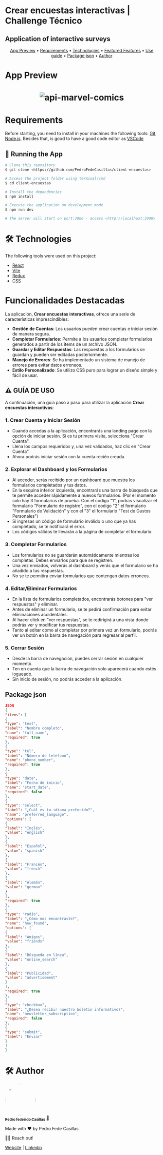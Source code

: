 # **Crear encuestas interactivas** | Challenge Técnico 

## Application of interactive surveys

<p align="center">
 <a href="#demo">App Preview</a> •
 <a href="#requirements">Requirements</a> •
 <a href="#technologies">Technologies</a> •
 <a href="#features">Featured Features</a> •
 <a href="#guia">Use guide</a> •
 <!-- <a href="#instrucciones">Instructions</a> • -->
 <a href="#json">Package json</a> •
 <a href="#author">Author</a>
</p>

<h1 id="demo">App Preview</h1>

<h1 align="center">
  <img alt="api-marvel-comics" title="#ApiMarvelComics" src="./src/assets/demo-encuestas.jpeg" />
</h1>

<h1 id="requirements">Requirements</h1>

Before starting, you need to install in your machines the following tools:
[Git](https://git-scm.com), [Node.js](https://nodejs.org/en/).
Besides that, is good to have a good code editor as [VSCode](https://code.visualstudio.com/)

## 🎲 Running the App

```bash
# Clone this repository
$ git clone <https://github.com/PedroFedeCasillas/client-encuestas>

# Access the project folder using terminal/cmd
$ cd client-encuestas

# Install the dependencies
$ npm install

# Execute the application on development mode
$ npm run dev

# The server will start on port:3000 - access <http://localhost:3000>
```

<h1 id="technologies">🛠 Technologies</h1>

The following tools were used on this project:

- [React](https://pt-br.reactjs.org/)
- [Vite](https://vitejs.dev/)
- [Redux](https://redux.js.org/)
- [CSS](https://developer.mozilla.org/es/docs/Web/CSS)

<h1 id="features">Funcionalidades Destacadas</h1>

La aplicación, **Crear encuestas interactivas**, ofrece una serie de características imprescindibles:

- **Gestión de Cuentas**: Los usuarios pueden crear cuentas e iniciar sesión de manera segura.
- **Completar Formularios**: Permite a los usuarios completar formularios generados a partir de los ítems de un archivo JSON.
- **Guardar y Editar Respuestas**: Las respuestas a los formularios se guardan y pueden ser editadas posteriormente.
- **Manejo de Errores**: Se ha implementado un sistema de manejo de errores para evitar datos erroneos.
- **Estilo Personalizado**: Se utilizo CSS puro para lograr un diseño simple y fácil de usar.

<!-- ### **Desarrollo y Deploy**

El proyecto ha sido desarrollado en un tiempo de 48 horas. Para el deploy, se utilizaron las plataformas de alojamiento Railway (base de datos y backend) y Render (frontend). -->

<h2 id="guia">⚠️ GUÍA DE USO</h2>

A continuación, una guía paso a paso para utilizar la aplicación **Crear encuestas interactivas**:

### **1. Crear Cuenta y Iniciar Sesión**

- Cuando accedas a la aplicación, encontrarás una landing page con la opción de iniciar sesión. Si es tu primera visita, selecciona "Crear Cuenta".
- Llena los campos requeridos y, una vez validados, haz clic en "Crear Cuenta".
- Ahora podrás iniciar sesión con la cuenta recién creada.

### **2. Explorar el Dashboard y los Formularios**

- Al acceder, serás recibido por un dashboard que muestra los formularios completados y tus datos.
- En la esquina inferior izquierda, encontrarás una barra de búsqueda que te permite acceder rápidamente a nuevos formularios. (Por el momento solo hay 3 formularios de prueba. Con el codigo "1", podras visualizar el formulario "Formulario de registro", con el codigo "2" el formulario "Formulario de Validación" y con el "3" el formulario "Test de Gustos Personales")
- Si ingresas un código de formulario inválido o uno que ya has completado, se te notificará el error.
- Los códigos válidos te llevarán a la página de completar el formulario.

### **3. Completar Formularios**

- Los formularios no se guardarán automáticamente mientras los completas. Debes enviarlos para que se registren.
- Una vez enviados, volverás al dashboard y verás que el formulario se ha añadido a tus respuestas.
- No se te permitira enviar formularios que contengan datos erroneos. 

### **4. Editar/Eliminar Formularios**

- En la lista de formularios completados, encontrarás botones para "ver respuestas" y eliminar.
- Antes de eliminar un formulario, se te pedirá confirmación para evitar eliminaciones accidentales.
- Al hacer click en "ver respuestas", se te redirigirá a una vista donde podrás ver y modificar tus respuestas.
- Tanto al editar como al completar por primera vez un formulario, podrás ver un botón en la barra de navegación para regresar al perfil.

### **5. Cerrar Sesión**

- Desde la barra de navegación, puedes cerrar sesión en cualquier momento.
- Ten en cuenta que la barra de navegación solo aparecerá cuando estés logueado.
- Sin inicio de sesión, no podrás acceder a la aplicación.

<!-- <h2 id="instrucciones">INSTRUCCIONES</h2> -->

<!-- Tu misión consiste en desarrollar una aplicación para crear encuestas interactivas
similares a Google Forms. A continuación, se detallan los requisitos clave del desafío:

### **Objetivo del Desafío:** 
Crear una aplicación utilizando la tecnología de tu
preferencia (ya sea en el ámbito frontend o backend) que pueda leer un archivo
JSON proporcionado y generar interfaces de encuestas únicas para cada ítem en
el archivo. Asegúrate de que el diseño y la estética de la aplicación sean distintos
a los de Google Forms.
**Estás autorizado a utilizar librerías según consideres necesario para lograrlo.

### **Requisitos del Proyecto:**
- Desarrollar una aplicación que lea el archivo JSON proporcionado y muestre
interfaces de encuestas personalizadas.
- Implementar enviar las respuestas de las encuestas a una base de datos de
tu elección. Asegúrate de que esta base de datos sea de tu propiedad y no
compartas el acceso a la misma.
- Diseñar una ruta adicional en la aplicación para mostrar las respuestas
almacenadas en la base de datos. Al presionar el botón "Enviar/Send" en el
formulario de encuesta, deberá aparecer un mensaje y proporcionar acceso
a una nueva ruta/vista con las respuestas. Además, el usuario podrá
actualizar su respuesta.

### **Puntos Importantes:**
- Enviar el link del repositorio/deploy por el mail.
- Si tienes alguna pregunta o duda relacionada con el desafío, comunícate a
través del correo electrónico o slack indicado.
- El deploy de la aplicación puede realizarse en cualquier plataforma (por
ejemplo, Vercel, GitHub Pages, etc.), y no se requerirá acceso a tu base de
datos. Cualquier consideración o suposición clave debe estar documentada
en el archivo README.
- El challenge se podrá realizar con cualquier tecnología.
- Tienes 48 hs para realizar el challenge aunque si no llegases en ese tiempo
puedes entregarlo igual para avanzar a la siguiente etapa que es la
entrevista.

### **Instrucciones Finales:** 
Una vez hayas completado el desafío, comparte tu
solución en GitHub y asegúrate de incluir un README detallado que explique la
tecnología que elegiste, cómo configurar y ejecutar la aplicación, y cualquier
información adicional relevante.
Este desafío es tu oportunidad para demostrar tu creatividad, habilidades de
desarrollo y capacidad para cumplir con los requisitos establecidos.
¡Esperamos ver tu propuesta en acción y compartir tus logros a través del
formulario de envío correspondiente!

### **Extra:**
No te limites únicamente a lo solicitado en este documento. Si encuentras
oportunidades de mejora y/o quieres añadir funcionalidades extra serán más que
bienvenidas. -->

<h2 id="json">Package json</h2>

```json
JSON
{
"items": [
{
"type": "text",
"label": "Nombre completo",
"name": "full_name",
"required": true
},
{
"type": "tel",
"label": "Número de teléfono",
"name": "phone_number",
"required": true
},
{
"type": "date",
"label": "Fecha de inicio",
"name": "start_date",
"required": false
},
{
"type": "select",
"label": "¿Cuál es tu idioma preferido?",
"name": "preferred_language",
"options": [
{
"label": "Inglés",
"value": "english"
},
{
"label": "Español",
"value": "spanish"
},
{
"label": "Francés",
"value": "french"
},
{
"label": "Alemán",
"value": "german"
}
],
"required": true
},
{
"type": "radio",
"label": "¿Cómo nos encontraste?",
"name": "how_found",
"options": [
{
"label": "Amigos",
"value": "friends"
},
{
"label": "Búsqueda en línea",
"value": "online_search"
},
{
"label": "Publicidad",
"value": "advertisement"
}
],
"required": true
},
{
"type": "checkbox",
"label": "¿Desea recibir nuestro boletín informativo?",
"name": "newsletter_subscription",
"required": false
},
{
"type": "submit",
"label": "Enviar"
}
]
}
```

<h1 id="author">🛠 Author</h1>

<a href="https://github.com/PedroFedeCasillas/">
 <img style="border-radius: 50%;" src="https://avatars.githubusercontent.com/u/74103741?s=400&v=4" width="100px;" alt=""/>
 <br />
 <sub><b>Pedro federido Casillas</b></sub></a> <a href="https://github.com/PedroFedeCasillas" title="Pedro Fede">🚀</a>

Made with ❤️ by Pedro Fede Casillas

👋🏽 Reach out!

<a href="https://pedrofedecasillas-website.netlify.app/">Website<a> |
<a href="https://www.linkedin.com/in/pedro-fede-casillas-dev/">Linkedin<a> 